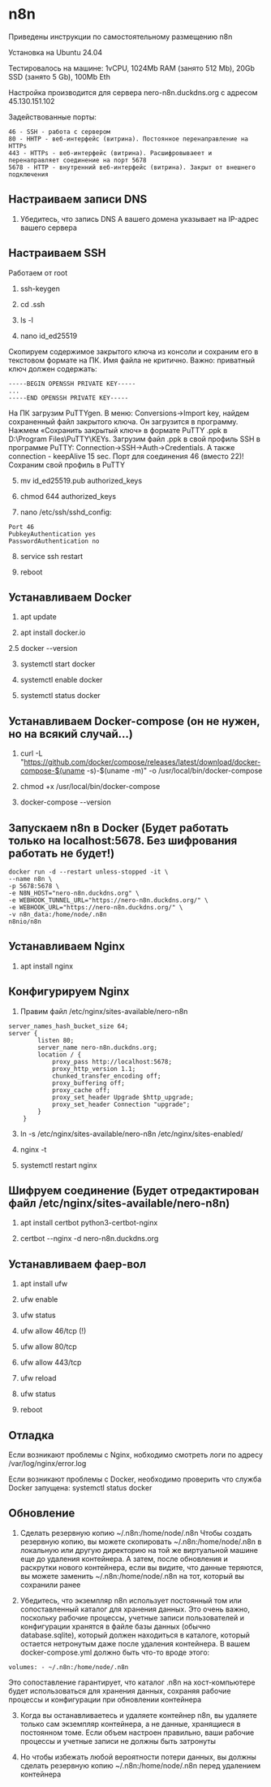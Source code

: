 # n8n
Приведены инструкции по самостоятельному размещению n8n

Установка на Ubuntu 24.04

Тестировалось на машине: 1vCPU, 1024Mb RAM (занято 512 Mb), 20Gb SSD (занято 5 Gb), 100Mb Eth

Настройка производится для сервера nero-n8n.duckdns.org с адресом 45.130.151.102

Задействованные порты:

```
46 - SSH - работа с сервером
80 - HHTP - веб-интерфейс (витрина). Постоянное перенаправление на HTTPs
443 - HTTPs - веб-интерфейс (витрина). Расшифровываеет и перенаправляет соединение на порт 5678
5678 - HTTP - внутренний веб-интерфейс (витрина). Закрыт от внешнего подключения
```


## Настраиваем записи DNS

1. Убедитесь, что запись DNS A вашего домена указывает на IP-адрес вашего сервера


## Настраиваем SSH

Работаем от root

1. ssh-keygen

2. cd .ssh

3. ls -l

4. nano id_ed25519

Скопируем содержимое закрытого ключа из консоли и сохраним его в текстовом формате на ПК. Имя файла не критично. Важно: приватный ключ должен содержать:

```
-----BEGIN OPENSSH PRIVATE KEY-----
...
-----END OPENSSH PRIVATE KEY-----
```

На ПК загрузим PuTTYgen. В меню: Conversions->Import key, найдем сохраненный файл закрытого ключа. Он загрузится в программу. Нажмем «Сохранить закрытый ключ» в формате PuTTY .ppk в D:\Program Files\PuTTY\KEYs. Загрузим файл .ppk в свой профиль SSH в программе PuTTY: Connection->SSH->Auth->Credentials. А также connection - keepAlive 15 sec. Порт для соединения 46 (вместо 22)! Сохраним свой профиль в PuTTY

5. mv id_ed25519.pub authorized_keys

6. chmod 644 authorized_keys

7. nano /etc/ssh/sshd_config:

```
Port 46
PubkeyAuthentication yes
PasswordAuthentication no
```

8. service ssh restart

9. reboot


## Устанавливаем Docker

1. apt update

2. apt install docker.io

2.5 docker --version

3. systemctl start docker

4. systemctl enable docker

5. systemctl status docker


## Устанавливаем Docker-compose (он не нужен, но на всякий случай...)

1. curl -L "https://github.com/docker/compose/releases/latest/download/docker-compose-$(uname -s)-$(uname -m)" -o /usr/local/bin/docker-compose

2. chmod +x /usr/local/bin/docker-compose

3. docker-compose --version


## Запускаем n8n в Docker (Будет работать только на localhost:5678. Без шифрования работать не будет!)

```
docker run -d --restart unless-stopped -it \
--name n8n \
-p 5678:5678 \
-e N8N_HOST="nero-n8n.duckdns.org" \
-e WEBHOOK_TUNNEL_URL="https://nero-n8n.duckdns.org/" \
-e WEBHOOK_URL="https://nero-n8n.duckdns.org/" \
-v n8n_data:/home/node/.n8n
n8nio/n8n
```


## Устанавливаем Nginx

1. apt install nginx


## Конфигурируем Nginx

1. Правим файл /etc/nginx/sites-available/nero-n8n

```
server_names_hash_bucket_size 64;
server {
        listen 80;
        server_name nero-n8n.duckdns.org;
        location / {
            proxy_pass http://localhost:5678;
            proxy_http_version 1.1;
            chunked_transfer_encoding off;
            proxy_buffering off;
            proxy_cache off;
            proxy_set_header Upgrade $http_upgrade;
            proxy_set_header Connection "upgrade";
        }
    }
```

3. ln -s /etc/nginx/sites-available/nero-n8n /etc/nginx/sites-enabled/

4. nginx -t

5. systemctl restart nginx


## Шифруем соединение (Будет отредактирован файл /etc/nginx/sites-available/nero-n8n)

1. apt install certbot python3-certbot-nginx

2. certbot --nginx -d nero-n8n.duckdns.org


## Устанавливаем фаер-вол

1. apt install ufw

2. ufw enable

3. ufw status

5. ufw allow 46/tcp (!)

6. ufw allow 80/tcp

7. ufw allow 443/tcp

8. ufw reload

9. ufw status

10. reboot


## Отладка

Если возникают проблемы с Nginx, нобходимо смотреть логи по адресу /var/log/nginx/error.log

Если возникают проблемы с Docker, необходимо проверить что служба Docker запущена: systemctl status docker


## Обновление

1. Сделать резервную копию ~/.n8n:/home/node/.n8n Чтобы создать резервную копию, вы можете скопировать ~/.n8n:/home/node/.n8n в локальную или другую директорию на той же виртуальной машине еще до удаления контейнера. А затем, после обновления и раскрутки нового контейнера, если вы видите, что данные теряются, вы можете заменить ~/.n8n:/home/node/.n8n на тот, который вы сохранили ранее

2. Убедитесь, что экземпляр n8n использует постоянный том или сопоставленный каталог для хранения данных. Это очень важно, поскольку рабочие процессы, учетные записи пользователей и конфигурации хранятся в файле базы данных (обычно database.sqlite), который должен находиться в каталоге, который остается нетронутым даже после удаления контейнера. В вашем docker-compose.yml должно быть что-то вроде этого:

```
volumes: - ~/.n8n:/home/node/.n8n
```

Это сопоставление гарантирует, что каталог .n8n на хост-компьютере будет использоваться для хранения данных, сохраняя рабочие процессы и конфигурации при обновлении контейнера

3. Когда вы останавливаетесь и удаляете контейнер n8n, вы удаляете только сам экземпляр контейнера, а не данные, хранящиеся в постоянном томе. Если объем настроен правильно, ваши рабочие процессы и учетные записи не должны быть затронуты

4. Но чтобы избежать любой вероятности потери данных, вы должны сделать резервную копию ~/.n8n:/home/node/.n8n перед удалением контейнера
